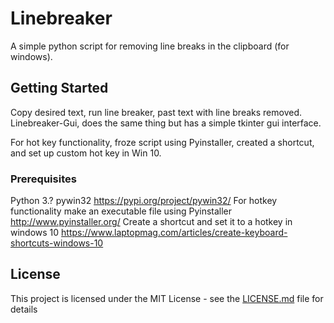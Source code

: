 # Linebreaker

A simple python script for removing line breaks in the clipboard (for windows).

## Getting Started
Copy desired text, run line breaker, past text with line breaks removed.
Linebreaker-Gui, does the same thing but has a simple tkinter gui interface.

For hot key functionality, froze script using Pyinstaller, created a shortcut,
and set up custom hot key in Win 10.

### Prerequisites
Python 3.?
pywin32
https://pypi.org/project/pywin32/
For hotkey functionality make an executable file using Pyinstaller
http://www.pyinstaller.org/
Create a shortcut and set it to a hotkey in windows 10
https://www.laptopmag.com/articles/create-keyboard-shortcuts-windows-10


## License

This project is licensed under the MIT License - see the [LICENSE.md](LICENSE.md) file for details
